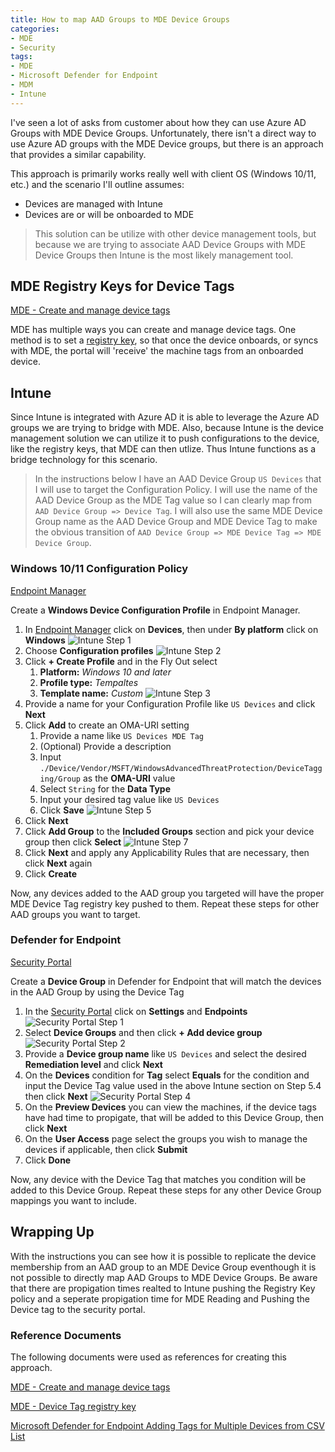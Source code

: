 ```yaml
---
title: How to map AAD Groups to MDE Device Groups
categories:
- MDE
- Security
tags:
- MDE
- Microsoft Defender for Endpoint
- MDM
- Intune
---
```

I've seen a lot of asks from customer about how they can use Azure AD Groups with MDE Device Groups. Unfortunately, there isn't a direct way to use Azure AD groups with the MDE Device groups, but there is an approach that provides a similar capability.
<!--more-->

This approach is primarily works really well with client OS (Windows 10/11, etc.) and the scenario I'll outline assumes:

- Devices are managed with Intune
- Devices are or will be onboarded to MDE

> This solution can be utilize with other device management tools, but because we are trying to associate AAD Device Groups with MDE Device Groups then Intune is the most likely management tool.

## MDE Registry Keys for Device Tags

[MDE - Create and manage device tags](https://learn.microsoft.com/en-us/microsoft-365/security/defender-endpoint/machine-tags?view=o365-worldwide)

MDE has multiple ways you can create and manage device tags. One method is to set a [registry key](https://learn.microsoft.com/en-us/microsoft-365/security/defender-endpoint/machine-tags?view=o365-worldwide#add-device-tags-by-setting-a-registry-key-value), so that once the device onboards, or syncs with MDE, the portal will 'receive' the machine tags from an onboarded device.

## Intune

Since Intune is integrated with Azure AD it is able to leverage the Azure AD groups we are trying to bridge with MDE. Also, because Intune is the device management solution we can utilize it to push configurations to the device, like the registry keys, that MDE can then utlize. Thus Intune functions as a bridge technology for this scenario.

>In the instructions below I have an AAD Device Group `US Devices` that I will use to target the Configuration Policy. I will use the name of the AAD Device Group as the MDE Tag value so I can clearly map from `AAD Device Group => Device Tag`. I will also use the same MDE Device Group name as the AAD Device Group and MDE Device Tag to make the obvious transition of `AAD Device Group => MDE Device Tag => MDE Device Group`.

### Windows 10/11 Configuration Policy

[Endpoint Manager](https://endpoint.microsoft.com)

Create a **Windows Device Configuration Profile** in Endpoint Manager.

1. In [Endpoint Manager](https://endpoint.microsoft.com) click on **Devices**, then under **By platform** click on **Windows**
    ![Intune Step 1](/assets/images/2023/02/Intune-Step1.png)
1. Choose **Configuration profiles**
    ![Intune Step 2](/assets/images/2023/02/Intune-Step2.png)
1. Click **+ Create Profile** and in the Fly Out select
    1. **Platform:** *Windows 10 and later*
    1. **Profile type:** *Tempaltes*
    1. **Template name:** *Custom*
    ![Intune Step 3](/assets/images/2023/02/Intune-Step3.png)
1. Provide a name for your Configuration Profile like `US Devices` and click **Next**
1. Click **Add** to create an OMA-URI setting
    1. Provide a name like `US Devices MDE Tag`
    1. (Optional) Provide a description
    1. Input `./Device/Vendor/MSFT/WindowsAdvancedThreatProtection/DeviceTagging/Group` as the **OMA-URI** value
    1. Select `String` for the **Data Type**
    1. Input your desired tag value like `US Devices`
    1. Click **Save**
    ![Intune Step 5](/assets/images/2023/02/Intune-Step5.png)
1. Click **Next**
1. Click **Add Group** to the **Included Groups** section and pick your device group then click **Select**
    ![Intune Step 7](/assets/images/2023/02/Intune-Step7.png)
1. Click **Next** and apply any Applicability Rules that are necessary, then click **Next** again
1. Click **Create**

Now, any devices added to the AAD group you targeted will have the proper MDE Device Tag registry key pushed to them. Repeat these steps for other AAD groups you want to target.

### Defender for Endpoint

[Security Portal](http://security.microsoft.com)

Create a **Device Group** in Defender for Endpoint that will match the devices in the AAD Group by using the Device Tag

1. In the [Security Portal](http://security.microsoft.com) click on **Settings** and **Endpoints**
    ![Security Portal Step 1](/assets/images/2023/02/security-step1.png)
1. Select **Device Groups** and then click **+ Add device group**
    ![Security Portal Step 2](/assets/images/2023/02/security-step2.png)
1. Provide a **Device group name** like `US Devices` and select the desired **Remediation level** and click **Next**
1. On the **Devices** condition for **Tag** select **Equals** for the condition and input the Device Tag value used in the above Intune section on Step 5.4 then click **Next**
    ![Security Portal Step 4](/assets/images/2023/02/security-step4.png)
1. On the **Preview Devices** you can view the machines, if the device tags have had time to propigate, that will be added to this Device Group, then click **Next**
1. On the **User Access** page select the groups you wish to manage the devices if applicable, then click **Submit**
1. Click **Done**

Now, any device with the Device Tag that matches you condition will be added to this Device Group. Repeat these steps for any other Device Group mappings you want to include.

## Wrapping Up

With the instructions you can see how it is possible to replicate the device membership from an AAD group to an MDE Device Group eventhough it is not possible to directly map AAD Groups to MDE Device Groups. Be aware that there are propigation times realted to Intune pushing the Registry Key policy and a seperate propigation time for MDE Reading and Pushing the Device tag to the security portal.

### Reference Documents

The following documents were used as references for creating this approach.

[MDE - Create and manage device tags](https://learn.microsoft.com/en-us/microsoft-365/security/defender-endpoint/machine-tags?view=o365-worldwide)

[MDE - Device Tag registry key](https://learn.microsoft.com/en-us/microsoft-365/security/defender-endpoint/machine-tags?view=o365-worldwide#add-device-tags-by-setting-a-registry-key-value)

[Microsoft Defender for Endpoint Adding Tags for Multiple Devices from CSV List](https://techcommunity.microsoft.com/t5/core-infrastructure-and-security/microsoft-defender-for-endpoint-adding-tags-for-multiple-devices/ba-p/2082666)
